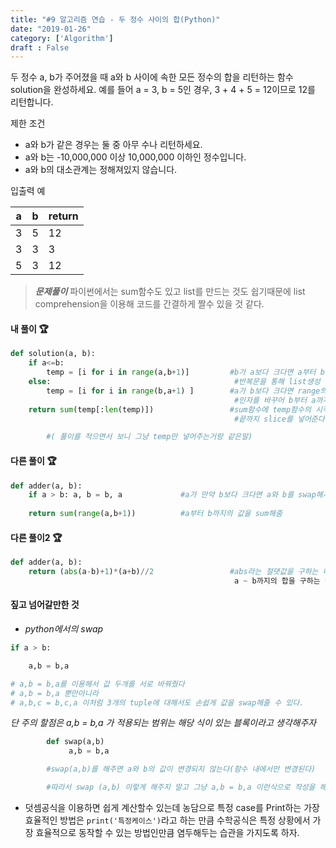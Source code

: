 ```yaml
---
title: "#9 알고리즘 연습 - 두 정수 사이의 합(Python)"
date: "2019-01-26"
category: ['Algorithm']
draft : False
---
```



두 정수 a, b가 주어졌을 때 a와 b 사이에 속한 모든 정수의 합을 리턴하는 함수
solution을 완성하세요. 
예를 들어 a = 3, b = 5인 경우, 3 + 4 + 5 = 12이므로 12를 리턴합니다.


제한 조건
* a와 b가 같은 경우는 둘 중 아무 수나 리턴하세요.
* a와 b는 -10,000,000 이상 10,000,000 이하인 정수입니다.
* a와 b의 대소관계는 정해져있지 않습니다.

입출력 예

|a|	b	|return|
|-|-|-|
|3|	5	|12|
|3|	3	|3|
|5|	3	|12|


>__*문제풀이*__
파이썬에서는 sum함수도 있고 list를 만드는 것도 쉽기때문에 list comprehension을 이용해
코드를 간결하게 짤수 있을 것 같다.



#### 내 풀이 🏆

```python
def solution(a, b):
    if a<=b:
        temp = [i for i in range(a,b+1)]         #b가 a보다 크다면 a부터 b까지 
    else:                                         #반복문을 통해 list생성
        temp = [i for i in range(b,a+1) ]        #a가 b보다 크다면 range의 
                                                  #인자를 바꾸어 b부터 a까지 생성
    return sum(temp[:len(temp)])                 #sum함수에 temp함수의 시작부터
                                                  #끝까지 slice를 넣어준다

        #( 풀이를 적으면서 보니 그냥 temp만 넣어주는거랑 같은말)


```

#### 다른 풀이 🏆

```python
def adder(a, b):
    if a > b: a, b = b, a             #a가 만약 b보다 크다면 a와 b를 swap해서 값을 바꿔줌
                                       
    return sum(range(a,b+1))          #a부터 b까지의 값을 sum해줌

```

#### 다른 풀이2 🏆

```python
def adder(a, b):
    return (abs(a-b)+1)*(a+b)//2                 #abs라는 절댓값을 구하는 내장함수를 이용
                                                  a ~ b까지의 합을 구하는 덧셈 공식을 이용했다
```


#### 짚고 넘어갈만한 것

* *python에서의 swap*

```python
if a > b:

    a,b = b,a

# a,b = b,a를 이용해서 값 두개를 서로 바꿔줬다
# a,b = b,a 뿐만아니라
# a,b,c = b,c,a 이처럼 3개의 tuple에 대해서도 손쉽게 값을 swap해줄 수 있다.


```

*단 주의 할점은 a,b = b,a 가 적용되는 범위는 해당 식이 있는 블록이라고 생각해주자*

```python
        def swap(a,b)
             a,b = b,a

        #swap(a,b)를 해주면 a와 b의 값이 변경되지 않는다(함수 내에서만 변경된다)      

        #따라서 swap (a,b) 이렇게 해주지 말고 그냥 a,b = b,a 이런식으로 작성을 해서 사용
```


* 덧셈공식을 이용하면 쉽게 계산할수 있는데 농담으로 특정 case를 Print하는 가장 효율적인 방법은 `print('특정케이스')`라고 하는 만큼   수학공식은 특정 상황에서 가장 효율적으로 동작할 수 있는 방법인만큼 염두해두는 습관을 가지도록 하자.